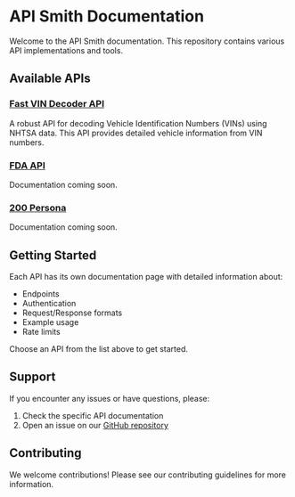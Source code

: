 # API Smith Documentation

Welcome to the API Smith documentation. This repository contains various API implementations and tools.

## Available APIs

### [Fast VIN Decoder API](./fast-vin.html)
A robust API for decoding Vehicle Identification Numbers (VINs) using NHTSA data. This API provides detailed vehicle information from VIN numbers.

### [FDA API](./fda-api.html)
Documentation coming soon.

### [200 Persona](./200-persona.html)
Documentation coming soon.

## Getting Started

Each API has its own documentation page with detailed information about:
- Endpoints
- Authentication
- Request/Response formats
- Example usage
- Rate limits

Choose an API from the list above to get started.

## Support

If you encounter any issues or have questions, please:
1. Check the specific API documentation
2. Open an issue on our [GitHub repository](https://github.com/your-username/api-smith)

## Contributing

We welcome contributions! Please see our contributing guidelines for more information. 